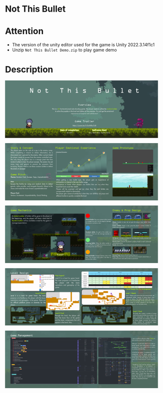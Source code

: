 # Not This Bullet

# Attention

+ The version of the unity editor used for the game is Unity 2022.3.14f1c1
+ Unzip `Not This Bullet Demo.zip` to play game demo

# Description

![Image Title](https://github.com/BamoSH/Not-this-bullet/blob/821b135824bc238a2f07ffd4b5b8dc0c6efd14b2/Assets/ReadMeAssets/iPad%20Pro%2012.9_%20-%2020.png)

![Image Page1](https://github.com/BamoSH/Not-this-bullet/blob/master/Assets/ReadMeAssets/iPad%20Pro%2012.9_%20-%2021.png)

![Image Page2](https://github.com/BamoSH/Not-this-bullet/blob/master/Assets/ReadMeAssets/iPad%20Pro%2012.9_%20-%2022.png)

![Image Page3](https://github.com/BamoSH/Not-this-bullet/blob/master/Assets/ReadMeAssets/iPad%20Pro%2012.9_%20-%2023.png)

![Image Page4](https://github.com/BamoSH/Not-this-bullet/blob/master/Assets/ReadMeAssets/iPad%20Pro%2012.9_%20-%2024.png)

